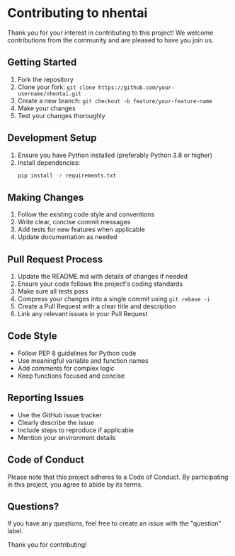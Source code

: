 # Contributing to nhentai

Thank you for your interest in contributing to this project! We welcome contributions from the community and are pleased to have you join us.

## Getting Started

1. Fork the repository
2. Clone your fork: `git clone https://github.com/your-username/nhentai.git`
3. Create a new branch: `git checkout -b feature/your-feature-name`
4. Make your changes
5. Test your changes thoroughly

## Development Setup

1. Ensure you have Python installed (preferably Python 3.8 or higher)
2. Install dependencies:
   ```bash
   pip install -r requirements.txt
   ```

## Making Changes

1. Follow the existing code style and conventions
2. Write clear, concise commit messages
3. Add tests for new features when applicable
4. Update documentation as needed

## Pull Request Process

1. Update the README.md with details of changes if needed
2. Ensure your code follows the project's coding standards
3. Make sure all tests pass
4. Compress your changes into a single commit using `git rebase -i`
5. Create a Pull Request with a clear title and description
6. Link any relevant issues in your Pull Request

## Code Style

- Follow PEP 8 guidelines for Python code
- Use meaningful variable and function names
- Add comments for complex logic
- Keep functions focused and concise

## Reporting Issues

- Use the GitHub issue tracker
- Clearly describe the issue
- Include steps to reproduce if applicable
- Mention your environment details

## Code of Conduct

Please note that this project adheres to a Code of Conduct. By participating in this project, you agree to abide by its terms.

## Questions?

If you have any questions, feel free to create an issue with the "question" label.

Thank you for contributing!
